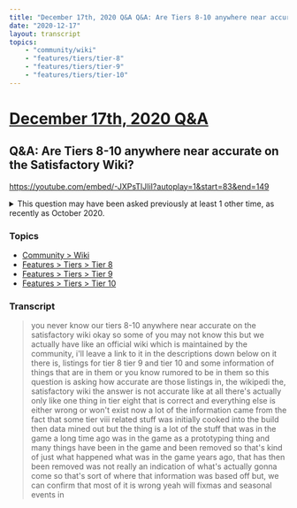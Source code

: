 ```yaml
---
title: "December 17th, 2020 Q&A Q&A: Are Tiers 8-10 anywhere near accurate on the Satisfactory Wiki?"
date: "2020-12-17"
layout: transcript
topics:
    - "community/wiki"
    - "features/tiers/tier-8"
    - "features/tiers/tier-9"
    - "features/tiers/tier-10"
---
```

# [December 17th, 2020 Q&A](../2020-12-17.md)
## Q&A: Are Tiers 8-10 anywhere near accurate on the Satisfactory Wiki?
https://youtube.com/embed/-JXPsTlJIiI?autoplay=1&start=83&end=149
<details>
<summary>This question may have been asked previously at least 1 other time, as recently as October 2020.</summary>

* [October 6th, 2020 Livestream Q&A: (re: the wiki) So the old data-mined data?](./yt-SG9tehaWHsE.md) [https://www.youtube.com/watch?v=SG9tehaWHsE](https://www.youtube.com/watch?v=SG9tehaWHsE)
</details>


### Topics
* [Community > Wiki](../topics/community/wiki.md)
* [Features > Tiers > Tier 8](../topics/features/tiers/tier-8.md)
* [Features > Tiers > Tier 9](../topics/features/tiers/tier-9.md)
* [Features > Tiers > Tier 10](../topics/features/tiers/tier-10.md)

### Transcript

> you never know our tiers 8-10 anywhere near accurate on the satisfactory wiki okay so some of you may not know this but we actually have like an official wiki which is maintained by the community, i'll leave a link to it in the descriptions down below on it there is, listings for tier 8 tier 9 and tier 10 and some information of things that are in them or you know rumored to be in them so this question is asking how accurate are those listings in, the wikipedi the, satisfactory wiki the answer is not accurate like at all there's actually only like one thing in tier eight that is correct and everything else is either wrong or won't exist now a lot of the information came from the fact that some tier viii related stuff was initially cooked into the build then data mined out but the thing is a lot of the stuff that was in the game a long time ago was in the game as a prototyping thing and many things have been in the game and been removed so that's kind of just what happened what was in the game years ago, that has then been removed was not really an indication of what's actually gonna come so that's sort of where that information was based off but, we can confirm that most of it is wrong yeah will fixmas and seasonal events in
